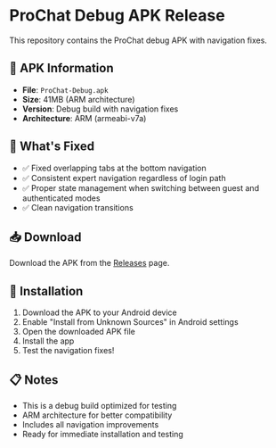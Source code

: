 # ProChat Debug APK Release

This repository contains the ProChat debug APK with navigation fixes.

## 📱 APK Information

- **File**: `ProChat-Debug.apk`
- **Size**: 41MB (ARM architecture)
- **Version**: Debug build with navigation fixes
- **Architecture**: ARM (armeabi-v7a)

## 🔧 What's Fixed

- ✅ Fixed overlapping tabs at the bottom navigation
- ✅ Consistent expert navigation regardless of login path
- ✅ Proper state management when switching between guest and authenticated modes
- ✅ Clean navigation transitions

## 📥 Download

Download the APK from the [Releases](https://github.com/sideabdtem/ProChat/releases) page.

## 🚀 Installation

1. Download the APK to your Android device
2. Enable "Install from Unknown Sources" in Android settings
3. Open the downloaded APK file
4. Install the app
5. Test the navigation fixes!

## 📋 Notes

- This is a debug build optimized for testing
- ARM architecture for better compatibility
- Includes all navigation improvements
- Ready for immediate installation and testing